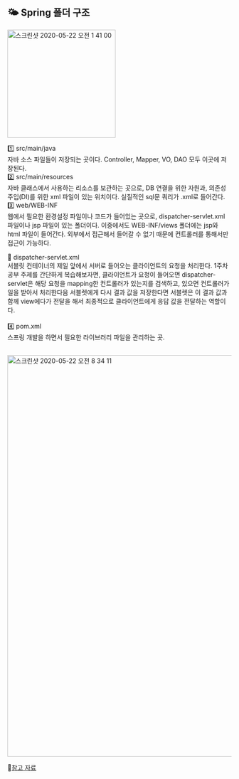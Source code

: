 ## 🌤 Spring 폴더 구조


<img width="243" alt="스크린샷 2020-05-22 오전 1 41 00" src="https://user-images.githubusercontent.com/35520314/82615962-bf36d500-9c06-11ea-8205-7136dbacc270.png">
<br>

1️⃣ src/main/java <br>
 자바 소스 파일들이 저장되는 곳이다. Controller, Mapper, VO, DAO 모두 이곳에 저장된다.<br>
2️⃣ src/main/resources <br>
 자바 클래스에서 사용하는 리소스를 보관하는 곳으로, DB 연결을 위한 자원과, 의존성 주입(DI)를 위한 xml 파일이 있는 위치이다. 실질적인 sql문 쿼리가 .xml로 들어간다.<br>
3️⃣ web/WEB-INF <br>
  웹에서 필요한 환경설정 파일이나 코드가 들어있는 곳으로, dispatcher-servlet.xml 파일이나 jsp 파일이 있는 폴더이다. 이중에서도 WEB-INF/views 폴더에는 jsp와 html 파일이 들어간다. 외부에서 접근해서 들어갈 수 없기 때문에 컨트롤러를 통해서만 접근이 가능하다.<br>

📌 dispatcher-servlet.xml<br>
  서블릿 컨테이너의 제일 앞에서 서버로 들어오는 클라이언트의 요청을 처리한다. 1주차 공부 주제를 간단하게 복습해보자면, 클라이언트가 요청이 들어오면 dispatcher-servlet은 해당 요청을 mapping한 컨트롤러가 있는지를 검색하고, 있으면 컨트롤러가 일을 받아서 처리한다음 서블렛에게 다시 결과 값을 저장한다면 서블렛은 이 결과 값과 함께 view에다가 전달을 해서 최종적으로 클라이언트에게 응답 값을 전달하는 역할이다.
  <br> <br>
4️⃣ pom.xml<br>
 스프링 개발을 하면서 필요한 라이브러리 파일을 관리하는 곳.


<br>

<img width="903" alt="스크린샷 2020-05-22 오전 8 34 11" src="https://user-images.githubusercontent.com/35520314/82616053-058c3400-9c07-11ea-9a23-8f3d06659b07.png">


🔗[참고 자료](https://codevang.tistory.com/248?category=847271)
